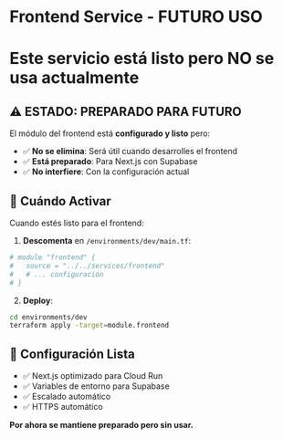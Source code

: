 # Frontend Service - FUTURO USO
# Este servicio está listo pero NO se usa actualmente

## ⚠️ ESTADO: PREPARADO PARA FUTURO

El módulo del frontend está **configurado y listo** pero:

- ✅ **No se elimina**: Será útil cuando desarrolles el frontend
- ✅ **Está preparado**: Para Next.js con Supabase
- ✅ **No interfiere**: Con la configuración actual

## 🚀 Cuándo Activar

Cuando estés listo para el frontend:

1. **Descomenta** en `/environments/dev/main.tf`:
```terraform
# module "frontend" {
#   source = "../../services/frontend"
#   # ... configuración
# }
```

2. **Deploy**:
```bash
cd environments/dev
terraform apply -target=module.frontend
```

## 📝 Configuración Lista

- ✅ Next.js optimizado para Cloud Run
- ✅ Variables de entorno para Supabase
- ✅ Escalado automático
- ✅ HTTPS automático

**Por ahora se mantiene preparado pero sin usar.**
